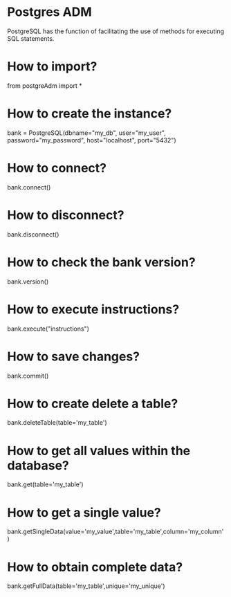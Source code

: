# Postgres ADM
PostgreSQL has the function of facilitating the use of methods for executing SQL statements.

# How to import?
from postgreAdm import *

# How to create the instance?
bank = PostgreSQL(dbname="my_db", user="my_user", password="my_password", host="localhost", port="5432")

# How to connect?
bank.connect()

# How to disconnect?
bank.disconnect()

# How to check the bank version?
bank.version()

# How to execute instructions?
bank.execute("instructions")

# How to save changes?
bank.commit()

# How to create delete a table?
bank.deleteTable(table='my_table')

# How to get all values within the database?
bank.get(table='my_table')

# How to get a single value?
bank.getSingleData(value='my_value',table='my_table',column='my_column')

# How to obtain complete data?
bank.getFullData(table='my_table',unique='my_unique')